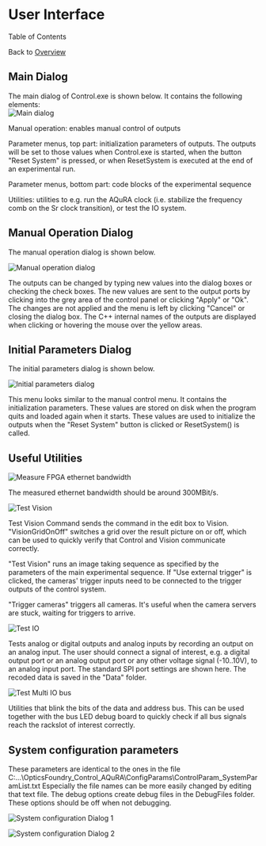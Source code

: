 # User Interface

Table of Contents


Back to [Overview](../README.md)

## Main Dialog

The main dialog of Control.exe is shown below. It contains the following elements:  
![Main dialog](Images/MainDialog.png)

Manual operation: enables manual control of outputs

Parameter menus, top part: initialization parameters of outputs. The outputs will be set to those values when Control.exe is started, when the button "Reset System" is pressed, or when ResetSystem is executed at the end of an experimental run.

Parameter menus, bottom part: code blocks of the experimental sequence

Utilities: utilities to e.g. run the AQuRA clock (i.e. stabilize the frequency comb on the Sr clock transition), or test the IO system.


## Manual Operation Dialog

The manual operation dialog is shown below.

![Manual operation dialog](Images/ManualOperationDialog.png)

The outputs can be changed by typing new values into the dialog boxes or checking the check boxes. The new values are sent to the output ports by clicking into the grey area of the control panel or clicking "Apply" or "Ok". The changes are not applied and the menu is left by clicking "Cancel" or closing the dialog box.
The C++ internal names of the outputs are displayed when clicking or hovering the mouse over the yellow areas.


## Initial Parameters Dialog

The initial parameters dialog is shown below. 

![Initial parameters dialog](Images/InitialParametersDialog.png)


This menu looks similar to the manual control menu. It contains the initialization parameters. These values are stored on disk when the program quits and loaded again when it starts. These values are used to initialize the outputs when the "Reset System" button is clicked or ResetSystem() is called.


## Useful Utilities 

![Measure FPGA ethernet bandwidth](Images/MeasureFPGAEthernetBandwidth.png)

The measured ethernet bandwidth should be around 300MBit/s.

![Test Vision](Images/TestVisionUtility.png)

Test Vision Command sends the command in  the edit box to Vision. "VisionGridOnOff" switches a grid over the result picture on or off, which can be used to quickly verify that Control and Vision communicate correctly.

"Test Vision" runs an image taking sequence as specified by the parameters of the main experimental sequence. If "Use external trigger" is clicked, the cameras' trigger inputs need to be connected to the trigger outputs of the control system.

"Trigger cameras" triggers all cameras. It's useful when the camera servers are stuck, waiting for triggers to arrive.

![Test IO](Images/TestIOUtility.png)

Tests analog or digital outputs and analog inputs by recording an output on an analog input. The user should connect a signal of interest, e.g. a digital output port or an analog output port or any other voltage signal (-10..10V), to an analog input port. The standard SPI port settings are shown here. The recoded data is saved in the "Data" folder.

![Test Multi IO bus](Images/TestMultiIOBusUtility.png)

Utilities that blink the bits of the data and address bus. This can be used together with the bus LED debug board to quickly check if all bus signals reach the rackslot of interest correctly.

## System configuration parameters

These parameters are identical to the ones in the file 
C:\...\OpticsFoundry_Control_AQuRA\ConfigParams\ControlParam_SystemParamList.txt 
Especially the file names can be more easily changed by editing that text file.
The debug options create debug files in the DebugFiles folder. These options should be off when not debugging.


![System configuration Dialog 1](Images/SystemConfigurationDialog1.png)

![System configuration Dialog 2](Images/SystemConfigurationDialog2.png)
